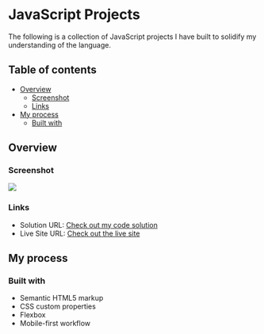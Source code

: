 # JavaScript Projects

The following is a collection of JavaScript projects I have built to solidify my understanding of the language.

## Table of contents

- [Overview](#overview)
  - [Screenshot](#screenshot)
  - [Links](#links)
- [My process](#my-process)
  - [Built with](#built-with)

## Overview

### Screenshot

![](./assets/Screenshot.png)

### Links

- Solution URL: [Check out my code solution](https://github.com/sean365-bit/js-projects)
- Live Site URL: [Check out the live site](https://sean365-bit.github.io/js-projects/)

## My process

### Built with

- Semantic HTML5 markup
- CSS custom properties
- Flexbox
- Mobile-first workflow
